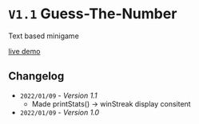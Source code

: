 # `V1.1` Guess-The-Number

Text based minigame

[live demo](https://anzuftnw.github.io/live-demo/gtn/)

## Changelog

- `2022/01/09` - _Version 1.1_
  - Made printStats() -> winStreak display consitent
- `2022/01/09` - _Version 1.0_
